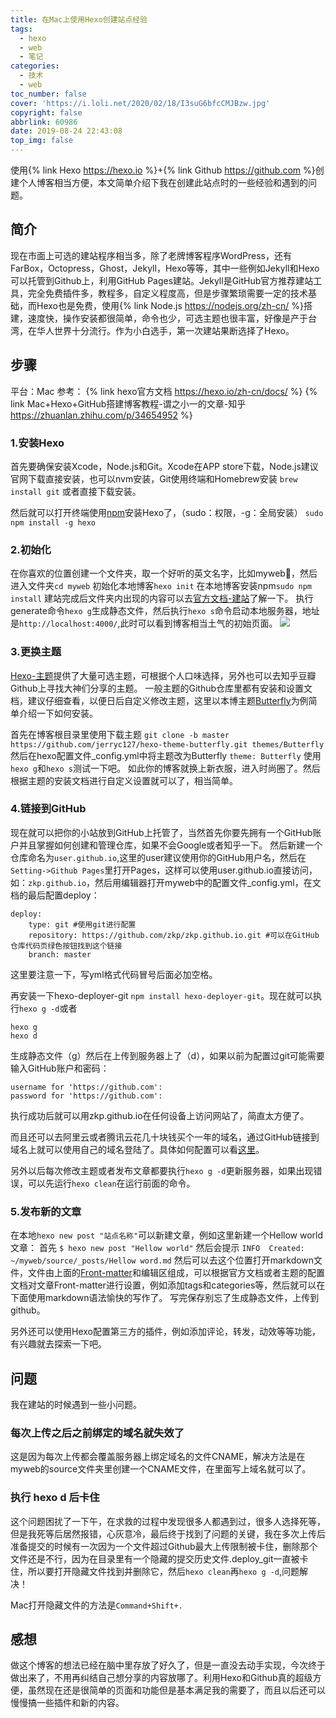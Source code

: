 ```yaml
---
title: 在Mac上使用Hexo创建站点经验
tags:
  - hexo
  - web
  - 笔记
categories:
  - 技术
  - web
toc_number: false
cover: 'https://i.loli.net/2020/02/18/I3suG6bfcCMJBzw.jpg'
copyright: false
abbrlink: 60986
date: 2019-08-24 22:43:08
top_img: false
---
```


使用{% link Hexo https://hexo.io %}+{% link Github https://github.com %}创建个人博客相当方便，本文简单介绍下我在创建此站点时的一些经验和遇到的问题。

## 简介

现在市面上可选的建站程序相当多，除了老牌博客程序WordPress，还有FarBox，Octopress，Ghost，Jekyll，Hexo等等，其中一些例如Jekyll和Hexo可以托管到Github上，利用GitHub Pages建站。Jekyll是GitHub官方推荐建站工具，完全免费插件多，教程多，自定义程度高，但是步骤繁琐需要一定的技术基础，而Hexo也是免费，使用{% link Node.js https://nodejs.org/zh-cn/ %}搭建，速度快，操作安装都很简单，命令也少，可选主题也很丰富，好像是产于台湾，在华人世界十分流行。作为小白选手，第一次建站果断选择了Hexo。

## 步骤

平台：Mac
参考：
    {% link hexo官方文档 https://hexo.io/zh-cn/docs/ %} 
    {% link Mac+Hexo+GitHub搭建博客教程-谓之小一的文章-知乎 https://zhuanlan.zhihu.com/p/34654952 %}

### 1.安装Hexo

首先要确保安装Xcode，Node.js和Git。Xcode在APP store下载，Node.js建议官网下载直接安装，也可以nvm安装，Git使用终端和Homebrew安装 `brew install git` 或者直接下载安装。

然后就可以打开终端使用[npm](https://www.npmjs.com/)安装Hexo了，（sudo：权限，-g：全局安装）
`sudo npm install -g hexo`

### 2.初始化

在你喜欢的位置创建一个文件夹，取一个好听的英文名字，比如myweb🙂，然后进入文件夹``cd myweb``
初始化本地博客``hexo init``
在本地博客安装npm``sudo npm install``
建站完成后文件夹内出现的内容可以去[官方文档-建站](https://hexo.io/zh-cn/docs/setup/)了解一下。
执行generate命令``hexo g``生成静态文件，然后执行``hexo s``命令启动本地服务器，地址是``http://localhost:4000/``,此时可以看到博客相当土气的初始页面。
![ ](https://pic3.zhimg.com/v2-dcb8d3dcc5d2b9b39c1b8d1149ccfd6e_b.jpg)

### 3.更换主题

[Hexo-主题](https://hexo.io/themes/)提供了大量可选主题，可根据个人口味选择，另外也可以去知乎豆瓣Github上寻找大神们分享的主题。
一般主题的Github仓库里都有安装和设置文档，建议仔细查看，以便日后自定义修改主题，这里以本博主题[Butterfly](https://github.com/jerryc127/hexo-theme-butterfly)为例简单介绍一下如何安装。

首先在博客根目录里使用下载主题
``git clone -b master https://github.com/jerryc127/hexo-theme-butterfly.git themes/Butterfly``
然后在hexo配置文件_config.yml中将主题改为Butterfly
``theme: Butterfly``
使用`hexo g`和`hexo s`测试一下吧。
如此你的博客就换上新衣服，进入时尚圈了。然后根据主题的安装文档进行自定义设置就可以了，相当简单。

### 4.链接到GitHub

现在就可以把你的小站放到GitHub上托管了，当然首先你要先拥有一个GitHub账户并且掌握如何创建和管理仓库，如果不会Google或者知乎一下。
然后新建一个仓库命名为``user.github.io``,这里的user建议使用你的GitHub用户名，然后在`Setting->Github Pages`里打开Pages，这样可以使用user.github.io直接访问，如：``zkp.github.io``，然后用编辑器打开myweb中的配置文件_config.yml，在文档的最后配置deploy：

```code
deploy:
    type: git #使用git进行配置
    repository: https://github.com/zkp/zkp.github.io.git #可以在GitHub仓库代码页绿色按钮找到这个链接
    branch: master
```

这里要注意一下，写yml格式代码冒号后面必加空格。

再安装一下hexo-deployer-git `npm install hexo-deployer-git`。现在就可以执行`hexo g -d`或者

```code
hexo g
hexo d
```

生成静态文件（g）然后在上传到服务器上了（d），如果以前为配置过git可能需要输入GitHub账户和密码：

```code
username for 'https://github.com':
password for 'https://github.com':
```

执行成功后就可以用zkp.github.io在任何设备上访问网站了，简直太方便了。

而且还可以去阿里云或者腾讯云花几十块钱买个一年的域名，通过GitHub链接到域名上就可以使用自己的域名登陆了。具体如何配置可以看[这里](https://juejin.im/post/5a71a4f9518825733a3105ac)。

另外以后每次修改主题或者发布文章都要执行`hexo g -d`更新服务器，如果出现错误，可以先运行`hexo clean`在运行前面的命令。

### 5.发布新的文章

在本地`hexo new post "站点名称"`可以新建文章，例如这里新建一个Hellow world文章：
首先
`$ hexo new post "Hellow world"`
然后会提示
`INFO  Created: ~/myweb/source/_posts/Hellow word.md`
然后可以去这个位置打开markdown文件，文件由上面的[Front-matter](https://hexo.io/zh-cn/docs/front-matter)和编辑区组成，可以根据官方文档或者主题的配置文档对文章Front-matter进行设置，例如添加tags和categories等，然后就可以在下面使用markdown语法愉快的写作了。
写完保存别忘了生成静态文件，上传到github。

另外还可以使用Hexo配置第三方的插件，例如添加评论，转发，动效等等功能，有兴趣就去探索一下吧。

## 问题

我在建站的时候遇到一些小问题。

### 每次上传之后之前绑定的域名就失效了

这是因为每次上传都会覆盖服务器上绑定域名的文件CNAME，解决方法是在myweb的source文件夹里创建一个CNAME文件，在里面写上域名就可以了。

### 执行 hexo d 后卡住

这个问题困扰了一下午，在求救的过程中发现很多人都遇到过，很多人选择死等，但是我死等后居然报错，心灰意冷，最后终于找到了问题的关键，我在多次上传后准备提交的时候有一次因为一个文件超过Github最大上传限制被卡住，删除那个文件还是不行，因为在目录里有一个隐藏的提交历史文件.deploy_git一直被卡住，所以要打开隐藏文件找到并删除它，然后`hexo clean`再`hexo g -d`,问题解决！

Mac打开隐藏文件的方法是`Command+Shift+.`

## 感想

做这个博客的想法已经在脑中里存放了好久了，但是一直没去动手实现，今次终于做出来了，不用再纠结自己想分享的内容放哪了。利用Hexo和Github真的超级方便，虽然现在还是很简单的页面和功能但是基本满足我的需要了，而且以后还可以慢慢搞一些插件和新的内容。
